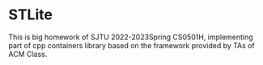 # STLite
This is big homework of SJTU 2022-2023Spring CS0501H, implementing part of cpp containers library based on the framework provided by TAs of ACM Class.
